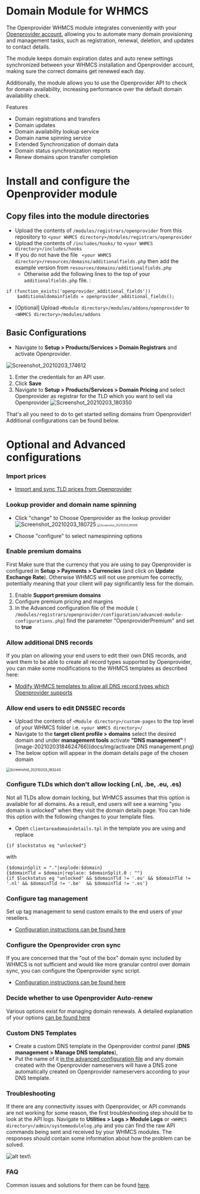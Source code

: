 # Domain Module for WHMCS

The Openprovider WHMCS module integrates conveniently with your [Openprovider account](https://rcp.openprovider.eu/registration.php#/registration), allowing you to automate many domain provisioning and management tasks, such as registration, renewal, deletion, and updates to contact details.

The module keeps domain expiration dates and auto renew settings synchronized between your WHMCS installation and Openprovider account, making sure the correct domains get renewed each day.

Additionally, the module allows you to use the Openprovider API to check for domain availability, increasing performance over the default domain availability check. 

Features

- Domain registrations and transfers
- Domain updates
- Domain availability lookup service
- Domain name spinning service
- Extended Synchronization of domain data
- Domain status synchronization reports
- Renew domains upon transfer completion



# Install and configure the Openprovider module

## Copy files into the module directories

- Upload the contents of `/modules/registrars/openprovider` from this repository to  `<your WHMCS directory>/modules/registrars/openprovider`
- Upload the contents of `/includes/hooks/` to `<your WHMCS directory>/includes/hooks`
- If you do not have the file ` <your WHMCS directory>/resources/domains/additionalfields.php` then add the example version from `resources/domains/additionalfields.php`
  - Otherwise add the following lines to the top of your `additionalfields.php` file. : 
```
if (function_exists('openprovider_additional_fields'))
    $additionaldomainfields = openprovider_additional_fields();
``` 
- [Optional] Upload `<Module directory>/modules/addons/openprovider` to `<WHMCS directory>/modules/addons`
## Basic Configurations

- Navigate to **Setup > Products/Services > Domain Registrars** and activate Openprovider. 

![Screenshot_20210203_174612](docs/img/installation_guide.png)

1. Enter the credentials for an API user.
2. Click **Save**
3. Navigate to **Setup > Products/Services > Domain Pricing** and select Openprovider as registrar for the TLD which you want to sell via Openprovider
   ![Screenshot_20210203_180350](docs/img/select_TLD_registrar.png)

That's all you need to do to get started selling domains from Openprovider! Additional configurations can be found below.







# Optional and Advanced configurations

### Import prices

- [Import and sync TLD prices from Openprovider](docs/TLD_Pricing_sync_Utility.md)  

### Lookup provider and domain name spinning

- Click "change" to Choose Openprovider as the lookup provider
![Screenshot_20210203_180725](docs/img/lookup_provider.png) <img src="docs/img/lookup_provider2.png" alt="Screenshot_20210203_181056" style="zoom: 50%;" />

- Choose "configure" to select namespinning options

### Enable premium domains

First Make sure that the currency that you are using to pay Openprovider is configured in **Setup > Payments > Currencies** (and click on **Update Exchange Rate**). Otherwise WHMCS will not use premium fee correctly, potentially meaning that your client will pay significantly less for the domain.

1. Enable **Support premium domains**
2. Configure premium pricing and margins
3. In the Advanced configuration file of the module ( `/modules/registrars/openprovider/configuration/advanced-module-configurations.php`) find the parameter "OpenproviderPremium" and set to **true**

### Allow additional DNS records

If you plan on allowing your end users to edit their own DNS records, and want them to be able to create all record types supported by Openprovider, you can make some modifications to the WHMCS templates as described here:

- [Modify WHMCS templates to allow all DNS record types which Openprovider supports](docs/custom_DNS_management_options.md)

### Allow end users to edit DNSSEC records

- Upload the contents of `<Module directory>/custom-pages` to the top level of your WHMCS folder i.e. `<your WHMCS directory>/`
- Navigate to the **target client profile > domains** select the desired domain and under **management tools** activate **"DNS management"** 
![image-20210203184624766](docs/img/activate DNS management.png)
- The below option will appear in the domain details page of the chosen domain

<img src="docs/img/DNSSEC management.png" alt="Screenshot_20210203_183243" style="zoom: 67%;" />

### Configure TLDs which don't allow locking (.nl, .be, .eu, .es)

Not all TLDs allow domain locking, but WHMCS assumes that this option is available for all domains. As a result, end users will see a warning "you domain is unlocked" when they visit the domain details page. You can hide this option with the following changes to your template files.

- Open `clientareadomaindetails.tpl` in the template you are using and replace

```
{if $lockstatus eq "unlocked"}
```

with

```
{$domainSplit = "."|explode:$domain}
{$domainTld = $domain|replace: $domainSplit.0 : ""}
{if $lockstatus eq "unlocked" && $domainTld != '.eu' && $domainTld != '.nl' && $domainTld != '.be'  && $domainTld != '.es'}
```

### Configure tag management

Set up tag management to send custom emails to the end users of your resellers.

- [Configuration instructions can be found here](docs/associate_tags_with_customers.md)

### Configure the Openprovider cron sync

If you are concerned that the "out of the box" domain sync included by WHMCS is not sufficient and would like more granular control over domain sync, you can configure the Openprovider sync script. 

- [Configuration instructions can be found here](docs/configure_openprovider_cron_sync.md)

### Decide whether to use Openprovider Auto-renew

Various options exist for managing domain renewals. A detailed explanation of your options [can be found here](docs/auto_renew_logic.md)

### Custom DNS Templates

- Create a custom DNS template in the Openprovider control panel (**DNS management > Manage DNS templates**), 
- Put the name of it [in the advanced configuration file](docs/advanced_configurations.md) and any domain created with the Openprovider nameservers will have a DNS zone automatically created on Openprovider nameservers according to your DNS template.

### Troubleshooting

If there are any connectivity issues with Openprovider, or API commands are not working for some reason, the first troubleshooting step should be to look at the API logs. Navigate to **Utilities > Logs > Module Logs** ​or `<WHMCS directory>/admin/systemmodulelog.php`​ and you can find the raw API commands being sent and received by your WHMCS modules. The responses should contain some information about how the problem can be solved.

![alt text](http://pic001.filehostserver.eu/116668.png "Troubleshooting")\

### FAQ

Common issues and solutions for them can be found [here](https://support.openprovider.eu/hc/en-us/articles/360009201193).

